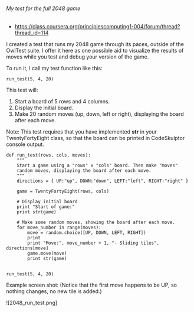 ###### My test for the full 2048 game
  - https://class.coursera.org/principlescomputing1-004/forum/thread?thread_id=114

I created a test that runs my 2048 game through its paces, outside of the OwlTest suite. I offer it here as one possible aid to visualize the results of moves while you test and debug your version of the game.

To run it, I call my test function like this:

```
run_test(5, 4, 20)
```

This test will:

1. Start a board of 5 rows and 4 columns.
2. Display the initial board.
3. Make 20 random moves (up, down, left or right), displaying the board after each move.

Note: This test requires that you have implemented __str__ in  your TwentyFortyEight class, so that the board can be printed in CodeSkulptor console output.

```
def run_test(rows, cols, moves):
    """
    Start a game using a "rows" x "cols" board. Then make "moves"
    random moves, displaying the board after each move.
    """
    directions = { UP:"up", DOWN:"down", LEFT:"left", RIGHT:"right" }

    game = TwentyFortyEight(rows, cols)

    # Display initial board
    print "Start of game:"
    print str(game)

    # Make some random moves, showing the board after each move.
    for move_number in range(moves):
        move = random.choice([UP, DOWN, LEFT, RIGHT])
        print
        print "Move:", move_number + 1, "- Sliding tiles", directions[move]
        game.move(move)
        print str(game)


run_test(5, 4, 20)
```


Example screen shot:
(Notice that the first move happens to be UP, so nothing changes, no new tile is added.)

![2048_run_test.png]
